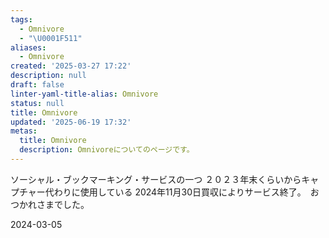 ```yaml
---
tags:
  - Omnivore
  - "\U0001F511"
aliases:
  - Omnivore
created: '2025-03-27 17:22'
description: null
draft: false
linter-yaml-title-alias: Omnivore
status: null
title: Omnivore
updated: '2025-06-19 17:32'
metas:
  title: Omnivore
  description: Omnivoreについてのページです。
---
```

ソーシャル・ブックマーキング・サービスの一つ
２０２３年末くらいからキャプチャー代わりに使用している
2024年11月30日買収によりサービス終了。　おつかれさまでした。


2024-03-05
